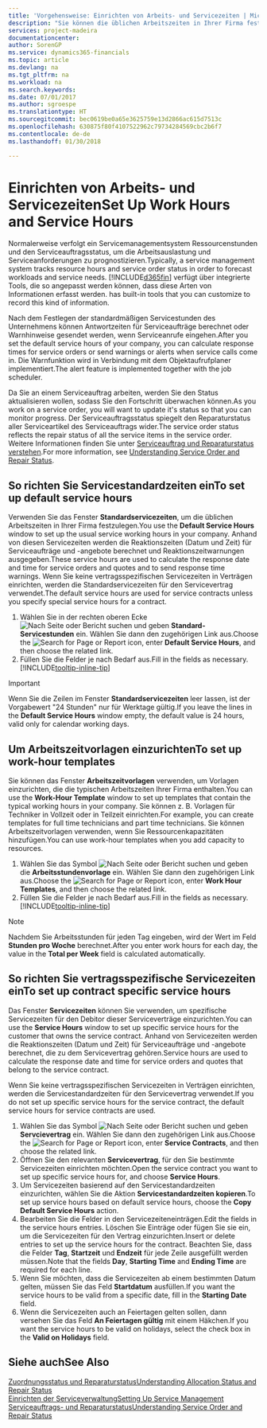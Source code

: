 ```yaml
---
title: 'Vorgehensweise: Einrichten von Arbeits- und Servicezeiten | Microsoft Docs'
description: "Sie können die üblichen Arbeitszeiten in Ihrer Firma festlegen. Anhand von diesen Servicezeiten werden die Reaktionszeiten (Datum und Zeit) für Serviceaufträge und -angebote berechnet und Reaktionszeitwarnungen ausgegeben."
services: project-madeira
documentationcenter: 
author: SorenGP
ms.service: dynamics365-financials
ms.topic: article
ms.devlang: na
ms.tgt_pltfrm: na
ms.workload: na
ms.search.keywords: 
ms.date: 07/01/2017
ms.author: sgroespe
ms.translationtype: HT
ms.sourcegitcommit: bec0619be0a65e3625759e13d2866ac615d7513c
ms.openlocfilehash: 630875f80f4107522962c79734284569cbc2b6f7
ms.contentlocale: de-de
ms.lasthandoff: 01/30/2018

---
```

# <a name="set-up-work-hours-and-service-hours"></a><span data-ttu-id="c1509-104">Einrichten von Arbeits- und Servicezeiten</span><span class="sxs-lookup"><span data-stu-id="c1509-104">Set Up Work Hours and Service Hours</span></span>
<span data-ttu-id="c1509-105">Normalerweise verfolgt ein Servicemanagementsystem Ressourcenstunden und den Serviceauftragsstatus, um die Arbeitsauslastung und Serviceanforderungen zu prognostizieren.</span><span class="sxs-lookup"><span data-stu-id="c1509-105">Typically, a service management system tracks resource hours and service order status in order to forecast workloads and service needs.</span></span> [!INCLUDE[d365fin](includes/d365fin_md.md)]<span data-ttu-id="c1509-106"> verfügt über integrierte Tools, die so angepasst werden können, dass diese Arten von Informationen erfasst werden.</span><span class="sxs-lookup"><span data-stu-id="c1509-106"> has built-in tools that you can customize to record this kind of information.</span></span>  
  
<span data-ttu-id="c1509-107">Nach dem Festlegen der standardmäßigen Servicestunden des Unternehmens können Antwortzeiten für Serviceaufträge berechnet oder Warnhinweise gesendet werden, wenn Serviceanrufe eingehen.</span><span class="sxs-lookup"><span data-stu-id="c1509-107">After you set the default service hours of your company, you can calculate response times for service orders or send warnings or alerts when service calls come in.</span></span> <span data-ttu-id="c1509-108">Die Warnfunktion wird in Verbindung mit dem Objektaufrufplaner implementiert.</span><span class="sxs-lookup"><span data-stu-id="c1509-108">The alert feature is implemented together with the job scheduler.</span></span>   
  
<span data-ttu-id="c1509-109">Da Sie an einem Serviceauftrag arbeiten, werden Sie den Status aktualisieren wollen, sodass Sie den Fortschritt überwachen können.</span><span class="sxs-lookup"><span data-stu-id="c1509-109">As you work on a service order, you will want to update it's status so that you can monitor progress.</span></span> <span data-ttu-id="c1509-110">Der Serviceauftragsstatus spiegelt den Reparaturstatus aller Serviceartikel des Serviceauftrags wider.</span><span class="sxs-lookup"><span data-stu-id="c1509-110">The service order status reflects the repair status of all the service items in the service order.</span></span> <span data-ttu-id="c1509-111">Weitere Informationen finden Sie unter [Serviceauftrag und Reparaturstatus verstehen](service-order-repair-status.md).</span><span class="sxs-lookup"><span data-stu-id="c1509-111">For more information, see [Understanding Service Order and Repair Status](service-order-repair-status.md).</span></span> 

## <a name="to-set-up-default-service-hours"></a><span data-ttu-id="c1509-112">So richten Sie Servicestandardzeiten ein</span><span class="sxs-lookup"><span data-stu-id="c1509-112">To set up default service hours</span></span>  
<span data-ttu-id="c1509-113">Verwenden Sie das Fenster **Standardservicezeiten**, um die üblichen Arbeitszeiten in Ihrer Firma festzulegen.</span><span class="sxs-lookup"><span data-stu-id="c1509-113">You use the **Default Service Hours** window to set up the usual service working hours in your company.</span></span> <span data-ttu-id="c1509-114">Anhand von diesen Servicezeiten werden die Reaktionszeiten (Datum und Zeit) für Serviceaufträge und -angebote berechnet und Reaktionszeitwarnungen ausgegeben.</span><span class="sxs-lookup"><span data-stu-id="c1509-114">These service hours are used to calculate the response date and time for service orders and quotes and to send response time warnings.</span></span> <span data-ttu-id="c1509-115">Wenn Sie keine vertragsspezifischen Servicezeiten in Verträgen einrichten, werden die Standardservicezeiten für den Servicevertrag verwendet.</span><span class="sxs-lookup"><span data-stu-id="c1509-115">The default service hours are used for service contracts unless you specify special service hours for a contract.</span></span>  
  
1. <span data-ttu-id="c1509-116">Wählen Sie in der rechten oberen Ecke ![Nach Seite oder Bericht suchen](media/ui-search/search_small.png "Symbol Nach Seite oder Bericht suchen") und geben **Standard-Servicestunden** ein. Wählen Sie dann den zugehörigen Link aus.</span><span class="sxs-lookup"><span data-stu-id="c1509-116">Choose the ![Search for Page or Report](media/ui-search/search_small.png "Search for Page or Report icon") icon, enter **Default Service Hours**, and then choose the related link.</span></span>  
2. <span data-ttu-id="c1509-117">Füllen Sie die Felder je nach Bedarf aus.</span><span class="sxs-lookup"><span data-stu-id="c1509-117">Fill in the fields as necessary.</span></span> [!INCLUDE[tooltip-inline-tip](includes/tooltip-inline-tip_md.md)]  
  
> [!IMPORTANT]  
>  <span data-ttu-id="c1509-118">Wenn Sie die Zeilen im Fenster **Standardservicezeiten** leer lassen, ist der Vorgabewert "24 Stunden" nur für Werktage gültig.</span><span class="sxs-lookup"><span data-stu-id="c1509-118">If you leave the lines in the **Default Service Hours** window empty, the default value is 24 hours, valid only for calendar working days.</span></span>  
  
## <a name="to-set-up-work-hour-templates"></a><span data-ttu-id="c1509-119">Um Arbeitszeitvorlagen einzurichten</span><span class="sxs-lookup"><span data-stu-id="c1509-119">To set up work-hour templates</span></span>
<span data-ttu-id="c1509-120">Sie können das Fenster **Arbeitszeitvorlagen** verwenden, um Vorlagen einzurichten, die die typischen Arbeitszeiten Ihrer Firma enthalten.</span><span class="sxs-lookup"><span data-stu-id="c1509-120">You can use the **Work-Hour Template** window to set up templates that contain the typical working hours in your company.</span></span> <span data-ttu-id="c1509-121">Sie können z. B. Vorlagen für Techniker in Vollzeit oder in Teilzeit einrichten.</span><span class="sxs-lookup"><span data-stu-id="c1509-121">For example, you can create templates for full time technicians and part time technicians.</span></span> <span data-ttu-id="c1509-122">Sie können Arbeitszeitvorlagen verwenden, wenn Sie Ressourcenkapazitäten hinzufügen.</span><span class="sxs-lookup"><span data-stu-id="c1509-122">You can use work-hour templates when you add capacity to resources.</span></span>  
  
1. <span data-ttu-id="c1509-123">Wählen Sie das Symbol ![Nach Seite oder Bericht suchen](media/ui-search/search_small.png "Nach Seite oder Bericht suchen") und geben die **Arbeitsstundenvorlage** ein. Wählen Sie dann den zugehörigen Link aus.</span><span class="sxs-lookup"><span data-stu-id="c1509-123">Choose the ![Search for Page or Report](media/ui-search/search_small.png "Search for Page or Report icon") icon, enter **Work Hour Templates**, and then choose the related link.</span></span>  
2. <span data-ttu-id="c1509-124">Füllen Sie die Felder je nach Bedarf aus.</span><span class="sxs-lookup"><span data-stu-id="c1509-124">Fill in the fields as necessary.</span></span> [!INCLUDE[tooltip-inline-tip](includes/tooltip-inline-tip_md.md)]  
  
> [!Note]
> <span data-ttu-id="c1509-125">Nachdem Sie Arbeitsstunden für jeden Tag eingeben, wird der Wert im Feld **Stunden pro Woche** berechnet.</span><span class="sxs-lookup"><span data-stu-id="c1509-125">After you enter work hours for each day, the value in the **Total per Week** field is calculated automatically.</span></span>  

## <a name="to-set-up-contract-specific-service-hours"></a><span data-ttu-id="c1509-126">So richten Sie vertragsspezifische Servicezeiten ein</span><span class="sxs-lookup"><span data-stu-id="c1509-126">To set up contract specific service hours</span></span>  
<span data-ttu-id="c1509-127">Das Fenster **Servicezeiten** können Sie verwenden, um spezifische Servicezeiten für den Debitor dieser Serviceverträge einzurichten.</span><span class="sxs-lookup"><span data-stu-id="c1509-127">You can use the **Service Hours** window to set up specific service hours for the customer that owns the service contract.</span></span> <span data-ttu-id="c1509-128">Anhand von Servicezeiten werden die Reaktionszeiten (Datum und Zeit) für Serviceaufträge und -angebote berechnet, die zu dem Servicevertrag gehören.</span><span class="sxs-lookup"><span data-stu-id="c1509-128">Service hours are used to calculate the response date and time for service orders and quotes that belong to the service contract.</span></span>  
  
<span data-ttu-id="c1509-129">Wenn Sie keine vertragsspezifischen Servicezeiten in Verträgen einrichten, werden die Servicestandardzeiten für den Servicevertrag verwendet.</span><span class="sxs-lookup"><span data-stu-id="c1509-129">If you do not set up specific service hours for the service contract, the default service hours for service contracts are used.</span></span>  
  
1. <span data-ttu-id="c1509-130">Wählen Sie das Symbol ![Nach Seite oder Bericht suchen](media/ui-search/search_small.png "Nach Seite oder Bericht suchen") und geben **Servcievertrag** ein. Wählen Sie dann den zugehörigen Link aus.</span><span class="sxs-lookup"><span data-stu-id="c1509-130">Choose the ![Search for Page or Report](media/ui-search/search_small.png "Search for Page or Report icon") icon, enter **Service Contracts**, and then choose the related link.</span></span>  
2. <span data-ttu-id="c1509-131">Öffnen Sie den relevanten  **Servicevertrag**, für den Sie bestimmte Servicezeiten einrichten möchten.</span><span class="sxs-lookup"><span data-stu-id="c1509-131">Open the service contract you want to set up specific service hours for, and choose **Service Hours**.</span></span>  
4. <span data-ttu-id="c1509-132">Um Servicezeiten basierend auf den Servicestandardzeiten einzurichten, wählen Sie die Aktion **Servicestandardzeiten kopieren**.</span><span class="sxs-lookup"><span data-stu-id="c1509-132">To set up service hours based on default service hours, choose the **Copy Default Service Hours** action.</span></span>  
5. <span data-ttu-id="c1509-133">Bearbeiten Sie die Felder in den Servicezeiteneinträgen.</span><span class="sxs-lookup"><span data-stu-id="c1509-133">Edit the fields in the service hours entries.</span></span> <span data-ttu-id="c1509-134">Löschen Sie Einträge oder fügen Sie sie ein, um die Servicezeiten für den Vertrag einzurichten.</span><span class="sxs-lookup"><span data-stu-id="c1509-134">Insert or delete entries to set up the service hours for the contract.</span></span> <span data-ttu-id="c1509-135">Beachten Sie, dass die Felder **Tag**, **Startzeit** und **Endzeit** für jede Zeile ausgefüllt werden müssen.</span><span class="sxs-lookup"><span data-stu-id="c1509-135">Note that the fields **Day**, **Starting Time** and **Ending Time** are required for each line.</span></span>  
6. <span data-ttu-id="c1509-136">Wenn Sie möchten, dass die Servicezeiten ab einem bestimmten Datum gelten, müssen Sie das Feld **Startdatum** ausfüllen.</span><span class="sxs-lookup"><span data-stu-id="c1509-136">If you want the service hours to be valid from a specific date, fill in the **Starting Date** field.</span></span>  
7. <span data-ttu-id="c1509-137">Wenn die Servicezeiten auch an Feiertagen gelten sollen, dann versehen Sie das Feld **An Feiertagen gültig** mit einem Häkchen.</span><span class="sxs-lookup"><span data-stu-id="c1509-137">If you want the service hours to be valid on holidays, select the check box in the **Valid on Holidays** field.</span></span>  

## <a name="see-also"></a><span data-ttu-id="c1509-138">Siehe auch</span><span class="sxs-lookup"><span data-stu-id="c1509-138">See Also</span></span>  
[<span data-ttu-id="c1509-139">Zuordnungsstatus und Reparaturstatus</span><span class="sxs-lookup"><span data-stu-id="c1509-139">Understanding Allocation Status and Repair Status</span></span>](service-allocation-status-and-repair-status.md)  
[<span data-ttu-id="c1509-140">Einrichten der Serviceverwaltung</span><span class="sxs-lookup"><span data-stu-id="c1509-140">Setting Up Service Management</span></span>](service-setup-service.md)  
[<span data-ttu-id="c1509-141">Serviceauftrags- und Reparaturstatus</span><span class="sxs-lookup"><span data-stu-id="c1509-141">Understanding Service Order and Repair Status</span></span>](service-order-repair-status.md)  

